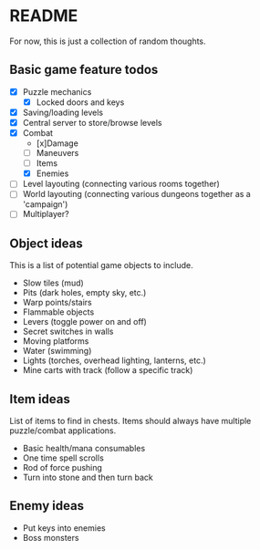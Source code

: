 # README
For now, this is just a collection of random thoughts.

## Basic game feature todos
- [x] Puzzle mechanics
  - [x] Locked doors and keys
- [x] Saving/loading levels
- [x] Central server to store/browse levels
- [x] Combat
  - [x]Damage
  - [ ] Maneuvers
  - [ ] Items
  - [x] Enemies
- [ ] Level layouting (connecting various rooms together)
- [ ] World layouting (connecting various dungeons together as a 'campaign')
- [ ] Multiplayer?

## Object ideas
This is a list of potential game objects to include.
- Slow tiles (mud)
- Pits (dark holes, empty sky, etc.)
- Warp points/stairs
- Flammable objects
- Levers (toggle power on and off)
- Secret switches in walls
- Moving platforms
- Water (swimming)
- Lights (torches, overhead lighting, lanterns, etc.)
- Mine carts with track (follow a specific track)

## Item ideas
List of items to find in chests. Items should always have multiple puzzle/combat applications.
- Basic health/mana consumables
- One time spell scrolls
- Rod of force pushing
- Turn into stone and then turn back

## Enemy ideas
- Put keys into enemies
- Boss monsters
